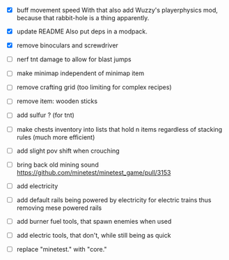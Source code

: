 - [x] buff movement speed
With that also add Wuzzy's playerphysics mod,
because that rabbit-hole is a thing apparently.

- [x] update README
Also put deps in a modpack.

- [x] remove binoculars and screwdriver

- [ ] nerf tnt damage to allow for blast jumps
- [ ] make minimap independent of minimap item
- [ ] remove crafting grid (too limiting for complex recipes)
- [ ] remove item: wooden sticks
- [ ] add sulfur ? (for tnt)
- [ ] make chests inventory into lists that hold n items regardless of stacking rules
(much more efficient)

- [ ] add slight pov shift when crouching
- [ ] bring back old mining sound
https://github.com/minetest/minetest_game/pull/3153

- [ ] add electricity
- [ ] add default rails being powered by electricity for electric trains
thus removing mese powered rails

- [ ] add burner fuel tools, that spawn enemies when used
- [ ] add electric tools, that don't, while still being as quick

- [ ] replace "minetest." with "core."

